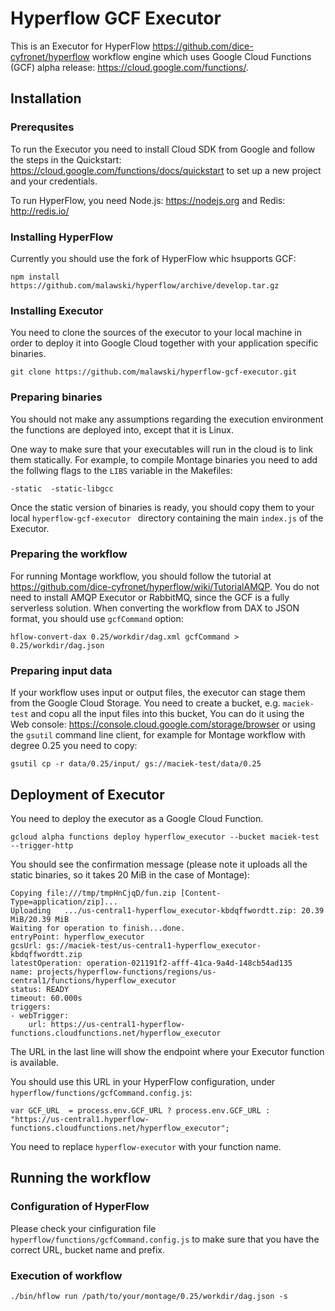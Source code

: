 # Hyperflow GCF Executor

This is an Executor for HyperFlow https://github.com/dice-cyfronet/hyperflow  workflow engine which uses Google Cloud Functions (GCF) alpha release: https://cloud.google.com/functions/.

## Installation

### Prerequsites

To run the Executor you need to install Cloud SDK from Google and follow the steps in the Quickstart: https://cloud.google.com/functions/docs/quickstart to set up a new project and your credentials.

To run HyperFlow, you need Node.js: https://nodejs.org and Redis: http://redis.io/

### Installing HyperFlow

Currently you should use the fork of HyperFlow whic hsupports GCF:

    npm install https://github.com/malawski/hyperflow/archive/develop.tar.gz

### Installing Executor

You need to clone the sources of the executor to your local machine in order to deploy it into Google Cloud together with your application specific binaries.

    git clone https://github.com/malawski/hyperflow-gcf-executor.git

### Preparing binaries

You should not  make any assumptions regarding the execution environment the functions are deployed into, except that it is Linux.

One way to make sure that your executables will run in the cloud is to link them statically. For example, to compile Montage binaries you need to add the follwing flags to the `LIBS` variable in the Makefiles:

    -static  -static-libgcc 

Once the static version of binaries is ready, you should copy them to your local `hyperflow-gcf-executor ` directory containing the main `index.js` of the Executor.

### Preparing the workflow

For running Montage workflow, you should follow the tutorial at https://github.com/dice-cyfronet/hyperflow/wiki/TutorialAMQP. You do not need to install AMQP Executor or RabbitMQ, since the GCF is a fully serverless solution. When converting the workflow from DAX to JSON format, you should use `gcfCommand` option:

    hflow-convert-dax 0.25/workdir/dag.xml gcfCommand > 0.25/workdir/dag.json

### Preparing input data

If your workflow uses input or output files, the executor can stage them from the Google Cloud Storage. You need to create a bucket, e.g. `maciek-test` and copu all the input files into this bucket, You can do it using the Web console: https://console.cloud.google.com/storage/browser or using the `gsutil` command line client, for example for Montage workflow with degree 0.25 you need to copy:

    gsutil cp -r data/0.25/input/ gs://maciek-test/data/0.25


## Deployment of Executor

You need to deploy the executor as a Google Cloud Function.

    gcloud alpha functions deploy hyperflow_executor --bucket maciek-test --trigger-http

You should see the confirmation message (please note it uploads all the static binaries, so it takes 20 MiB in the case of Montage):

```
Copying file:///tmp/tmpHnCjqD/fun.zip [Content-Type=application/zip]...
Uploading   .../us-central1-hyperflow_executor-kbdqffwordtt.zip: 20.39 MiB/20.39 MiB    
Waiting for operation to finish...done.
entryPoint: hyperflow_executor
gcsUrl: gs://maciek-test/us-central1-hyperflow_executor-kbdqffwordtt.zip
latestOperation: operation-021191f2-afff-41ca-9a4d-148cb54ad135
name: projects/hyperflow-functions/regions/us-central1/functions/hyperflow_executor
status: READY
timeout: 60.000s
triggers:
- webTrigger:
    url: https://us-central1-hyperflow-functions.cloudfunctions.net/hyperflow_executor
```

The URL in the last line will show the endpoint where your Executor function is available.

You should use this URL in your HyperFlow configuration, under `hyperflow/functions/gcfCommand.config.js`:

    var GCF_URL  = process.env.GCF_URL ? process.env.GCF_URL : "https://us-central1.hyperflow-functions.cloudfunctions.net/hyperflow_executor";

You need to replace `hyperflow-executor` with your function name. 


## Running the workflow

### Configuration of HyperFlow

Please check your cinfiguration file `hyperflow/functions/gcfCommand.config.js` to make sure that you have the correct URL, bucket name and prefix.

### Execution of workflow

    ./bin/hflow run /path/to/your/montage/0.25/workdir/dag.json -s

